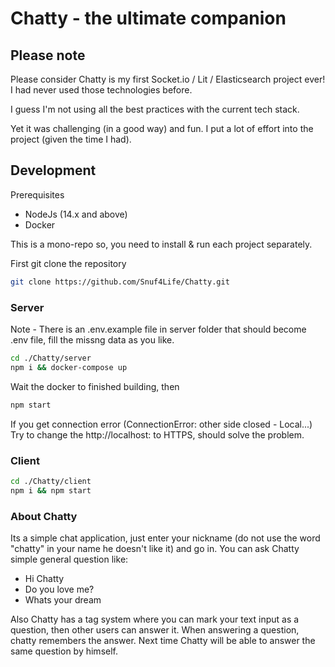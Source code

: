 # Chatty - the ultimate companion

## Please note

Please consider Chatty is my first Socket.io / Lit / Elasticsearch project ever! I had never used those technologies before.

I guess I'm not using all the best practices with the current tech stack.

Yet it was challenging (in a good way) and fun. I put a lot of effort into the project (given the time I had).


## Development

Prerequisites

- NodeJs (14.x and above)
- Docker

This is a mono-repo so, you need to install & run each project separately.

First git clone the repository 
```bash
git clone https://github.com/Snuf4Life/Chatty.git
```

### Server

Note - There is an .env.example file in server folder that should become .env file, fill the missng data as you like.

```bash
cd ./Chatty/server
npm i && docker-compose up
```

Wait the docker to finished building, then

```bash
npm start
```
If you get connection error (ConnectionError: other side closed - Local...)
Try to change the http://localhost:<the port of elastic> to HTTPS, should solve the problem. 

### Client

```bash
cd ./Chatty/client
npm i && npm start
```

### About Chatty
Its a simple chat application, just enter your nickname (do not use the word "chatty" in your name he doesn't like it) and go in.
You can ask Chatty simple general question like:
- Hi Chatty
- Do you love me?
- Whats your dream

Also Chatty has a tag system where you can mark your text input as a question, then other users can answer it.
When answering a question, chatty remembers the answer.
Next time Chatty will be able to answer the same question by himself. 
